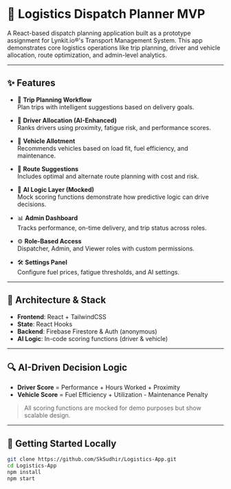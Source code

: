 # 🚚 Logistics Dispatch Planner MVP

A React-based dispatch planning application built as a prototype assignment for Lynkit.io®'s Transport Management System. This app demonstrates core logistics operations like trip planning, driver and vehicle allocation, route optimization, and admin-level analytics.

---

## ✨ Features

- 🔁 **Trip Planning Workflow**  
  Plan trips with intelligent suggestions based on delivery goals.

- 👷 **Driver Allocation (AI-Enhanced)**  
  Ranks drivers using proximity, fatigue risk, and performance scores.

- 🚚 **Vehicle Allotment**  
  Recommends vehicles based on load fit, fuel efficiency, and maintenance.

- 📍 **Route Suggestions**  
  Includes optimal and alternate route planning with cost and risk.

- 🧠 **AI Logic Layer (Mocked)**  
  Mock scoring functions demonstrate how predictive logic can drive decisions.

- 📊 **Admin Dashboard**  
  Tracks performance, on-time delivery, and trip status across roles.

- ⚙️ **Role-Based Access**  
  Dispatcher, Admin, and Viewer roles with custom permissions.

- 🛠️ **Settings Panel**  
  Configure fuel prices, fatigue thresholds, and AI settings.

---

## 🧠 Architecture & Stack

- **Frontend**: React + TailwindCSS
- **State**: React Hooks
- **Backend**: Firebase Firestore & Auth (anonymous)
- **AI Logic**: In-code scoring functions (driver & vehicle)

---

## 🔍 AI-Driven Decision Logic

- **Driver Score** = Performance + Hours Worked + Proximity
- **Vehicle Score** = Fuel Efficiency + Utilization - Maintenance Penalty

> All scoring functions are mocked for demo purposes but show scalable design.

---

## 🚀 Getting Started Locally

```bash
git clone https://github.com/SkSudhir/Logistics-App.git
cd Logistics-App
npm install
npm start
